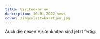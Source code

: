 ```yaml
---
title: Visitenkarten
description: 16.01.2022 news
cover: /img/visitekaartjes.jpg
---
```

Auch die neuen Visitenkarten sind jetzt fertig.